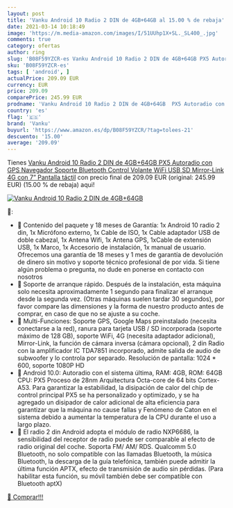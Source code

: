 ```yaml
---
layout: post
title: 'Vanku Android 10 Radio 2 DIN de 4GB+64GB al 15.00 % de rebaja'
date: 2021-03-14 10:18:49
image: 'https://m.media-amazon.com/images/I/51UUhp1X+SL._SL400_.jpg'
comments: true
category: ofertas
author: ring
slug: 'B08F59YZCR-es Vanku Android 10 Radio 2 DIN de 4GB+64GB PX5 Autoradio con...'
sku: 'B08F59YZCR-es'
tags: [ 'android', ]
actualPrice: 209.09 EUR
currency: EUR
price: 209.09
comparePrice: 245.99 EUR
prodname: 'Vanku Android 10 Radio 2 DIN de 4GB+64GB  PX5 Autoradio con GPS Navegador Soporte Bluetooth  Control Volante  WiFi  USB  SD  Mirror-Link  4G  con 7” Pantalla táctil'
country: 'es'
flag: '🇪🇸'
brand: 'Vanku'
buyurl: 'https://www.amazon.es/dp/B08F59YZCR/?tag=tolees-21'
descuento: '15.00'
average: '209.09'
---
```


Tienes [Vanku Android 10 Radio 2 DIN de 4GB+64GB  PX5 Autoradio con GPS Navegador Soporte Bluetooth  Control Volante  WiFi  USB  SD  Mirror-Link  4G  con 7” Pantalla táctil](https://www.amazon.es/dp/B08F59YZCR/?tag=tolees-21) con precio final de  209.09 EUR (original: 245.99 EUR) (15.00 %  de rebaja) aqui!

[![Vanku Android 10 Radio 2 DIN de 4GB+64GB](https://m.media-amazon.com/images/I/51UUhp1X+SL._SL400_.jpg)](https://www.amazon.es/dp/B08F59YZCR/?tag=tolees-21)

🔎:

- 🚗 Contenido del paquete y 18 meses de Garantía: 1x Android 10 radio 2 din, 1x Micrófono externo, 1x Cable de ISO, 1x Cable adaptador USB de doble cabezal, 1x Antena Wifi, 1x Antena GPS, 1xCable de extensión USB, 1x Marco, 1x Accesorio de instalación, 1x manual de usuario. Ofrecemos una garantía de 18 meses y 1 mes de garantía de devolución de dinero sin motivo y soporte técnico profesional de por vida. Si tiene algún problema o pregunta, no dude en ponerse en contacto con nosotros
- 🚗 Soporte de arranque rápido. Después de la instalación, esta máquina solo necesita aproximadamente 1 segundo para finalizar el arranque desde la segunda vez. (Otras máquinas suelen tardar 30 segundos), por favor compare las dimensiones y la forma de nuestro producto antes de comprar, en caso de que no se ajuste a su coche.
- 🚗 Multi-Funciones: Soporte GPS, Google Maps preinstalado (necesita conectarse a la red), ranura para tarjeta USB / SD incorporada (soporte máximo de 128 GB), soporte WiFi, 4G (necesita adaptador adicional), Mirror-Link, la función de cámara inversa (cámara opcional), 2 din Radio con la amplificador IC TDA7851 incorporado, admite salida de audio de subwoofer y lo controla por separado. Resolución de pantalla: 1024 * 600, soporte 1080P HD
- 🚗 Android 10.0: Autoradio con el sistema última, RAM: 4GB, ROM: 64GB CPU: PX5 Proceso de 28nm Arquitectura Octa-core de 64 bits Cortex-A53. Para garantizar la estabilidad, la disipación de calor del chip de control principal PX5 se ha personalizado y optimizado, y se ha agregado un disipador de calor adicional de alta eficiencia para garantizar que la máquina no cause fallas y Fenómeno de Caton en el sistema debido a aumentar la temperatura de la CPU durante el uso a largo plazo.
- 🚗 El radio 2 din Android adopta el módulo de radio NXP6686, la sensibilidad del receptor de radio puede ser comparable al efecto de radio original del coche. Soporta FM/ AM/ RDS. Qualcomm 5.0 Bluetooth, no solo compatible con las llamadas Bluetooth, la música Bluetooth, la descarga de la guía telefónica, también puede admitir la última función APTX, efecto de transmisión de audio sin pérdidas. (Para habilitar esta función, su móvil también debe ser compatible con Bluetooth aptX)

[🛒 Comprar!!!](https://www.amazon.es/dp/B08F59YZCR/?tag=tolees-21)

